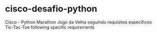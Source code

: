 # cisco-desafio-python
Cisco - Python Marathon
Jogo da Velha seguindo requisitos específicos
Tic-Tac-Toe following specific requirements
